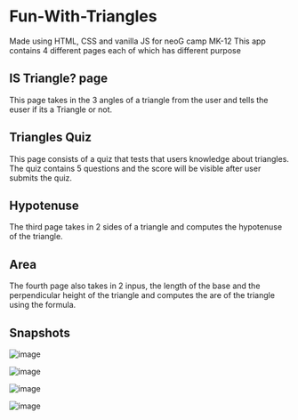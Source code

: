 # Fun-With-Triangles
Made using HTML, CSS and vanilla JS for neoG camp MK-12
This app contains 4 different pages each of which has different purpose
## IS Triangle? page
This page takes in the 3 angles of a triangle from the user and tells the euser if its a Triangle or not.

## Triangles Quiz
This page consists of a quiz that tests that users knowledge about triangles. The quiz contains 5 questions and the score will be visible after user submits the quiz.

## Hypotenuse
The third page takes in 2 sides of a triangle and computes the hypotenuse of the triangle.

## Area
The fourth page also takes in 2 inpus, the length of the base and the perpendicular height of the triangle and computes the are of the triangle using the formula.

## Snapshots
![image](https://user-images.githubusercontent.com/70498020/188765552-91d4da7f-6ca7-4830-803a-e1fcad4e8c93.png)

![image](https://user-images.githubusercontent.com/70498020/188765665-279b7bdf-a72b-4117-8e03-e2f4f1468ea2.png)

![image](https://user-images.githubusercontent.com/70498020/188766538-465bf96a-fe29-4bed-9681-0c5a26157fcb.png)

![image](https://user-images.githubusercontent.com/70498020/188766629-c23c95b6-d797-49dc-831c-30310c3a671c.png)




